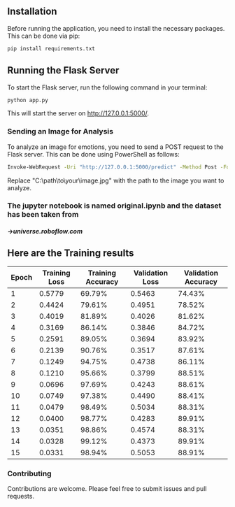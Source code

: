 ## Installation

Before running the application, you need to install the necessary packages. This can be done via pip:

```bash
pip install requirements.txt
```
## Running the Flask Server
To start the Flask server, run the following command in your terminal:
```bash
python app.py
```

This will start the server on http://127.0.0.1:5000/.


### Sending an Image for Analysis
To analyze an image for emotions, you need to send a POST request to the Flask server. This can be done using PowerShell as follows:

```bash
Invoke-WebRequest -Uri "http://127.0.0.1:5000/predict" -Method Post -Form @{image = Get-Item "C:\path\to\your\image.jpg"}
```
Replace "C:\path\to\your\image.jpg" with the path to the image you want to analyze.



### The  jupyter notebook is named original.ipynb and the dataset has been taken from 
##### ->universe.roboflow.com

## Here are  the Training results

| Epoch | Training Loss | Training Accuracy | Validation Loss | Validation Accuracy |
|-------|---------------|-------------------|-----------------|---------------------|
| 1     | 0.5779        | 69.79%            | 0.5463          | 74.43%              |
| 2     | 0.4424        | 79.61%            | 0.4951          | 78.52%              |
| 3     | 0.4019        | 81.89%            | 0.4026          | 81.62%              |
| 4     | 0.3169        | 86.14%            | 0.3846          | 84.72%              |
| 5     | 0.2591        | 89.05%            | 0.3694          | 83.92%              |
| 6     | 0.2139        | 90.76%            | 0.3517          | 87.61%              |
| 7     | 0.1249        | 94.75%            | 0.4738          | 86.11%              |
| 8     | 0.1210        | 95.66%            | 0.3799          | 88.51%              |
| 9     | 0.0696        | 97.69%            | 0.4243          | 88.61%              |
| 10    | 0.0749        | 97.38%            | 0.4490          | 88.41%              |
| 11    | 0.0479        | 98.49%            | 0.5034          | 88.31%              |
| 12    | 0.0400        | 98.77%            | 0.4283          | 89.91%              |
| 13    | 0.0351        | 98.86%            | 0.4574          | 88.31%              |
| 14    | 0.0328        | 99.12%            | 0.4373          | 89.91%              |
| 15    | 0.0331        | 98.94%            | 0.5053          | 88.91%              |



### Contributing
Contributions  are welcome. Please feel free to submit issues and pull requests.